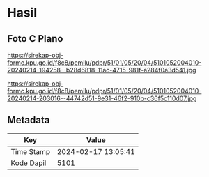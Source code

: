 # Hasil

## Foto C Plano

https://sirekap-obj-formc.kpu.go.id/f8c8/pemilu/pdpr/51/01/05/20/04/5101052004010-20240214-194258--b28d6818-11ac-4715-981f-a284f0a3d541.jpg

https://sirekap-obj-formc.kpu.go.id/f8c8/pemilu/pdpr/51/01/05/20/04/5101052004010-20240214-203016--44742d51-9e31-46f2-910b-c36f5c110d07.jpg


## Metadata

| Key        | Value               |
| ---------- | ------------------- |
| Time Stamp | 2024-02-17 13:05:41 |
| Kode Dapil | 5101                |



